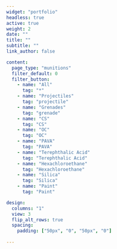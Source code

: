 ```yaml
---
widget: "portfolio"
headless: true 
active: true  
weight: 2
date: ""
title: ""
subtitle: ""
link_author: false

content:
  page_type: "munitions"
  filter_default: 0
  filter_button:
    - name: "All"
      tag: "*"
    - name: "Projectiles"
      tag: "projectile"
    - name: "Grenades"
      tag: "grenade"
    - name: "CS"
      tag: "CS"
    - name: "OC"
      tag: "OC"
    - name: "PAVA"
      tag: "PAVA"
    - name: "Terephthalic Acid"
      tag: "Terephthalic Acid" 
    - name: "Hexachloroethane"
      tag: "Hexachloroethane"
    - name: "Silica"
      tag: "Silica"
    - name: "Paint"
      tag: "Paint"

design:
  columns: "1"
  view: 3
  flip_alt_rows: true
  spacing:
    padding: ["50px", "0", "50px", "0"] 
  
---
```


